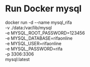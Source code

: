 # Run Docker mysql

docker run -d --name mysql_rifa \
  -v ./data:/var/lib/mysql \
  -e MYSQL_ROOT_PASSWORD=123456 \
  -e MYSQL_DATABASE=rifaonline \
  -e MYSQL_USER=rifaonline \
  -e MYSQL_PASSWORD=rifa \
  -p 3306:3306 \
  mysql:latest